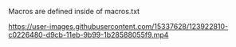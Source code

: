 Macros are defined inside of macros.txt

https://user-images.githubusercontent.com/15337628/123922810-c0226480-d9cb-11eb-9b99-1b28588055f9.mp4

